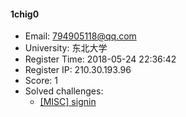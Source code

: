 #### 1chig0  

* Email: 794905118@qq.com  
* University: 东北大学  
* Register Time: 2018-05-24 22:36:42  
* Register IP: 210.30.193.96  
* Score: 1  
* Solved challenges: 
  * [[MISC] signin](https://github.com/SniperOJ/Challenges/blob/master/web/signin.json)  
